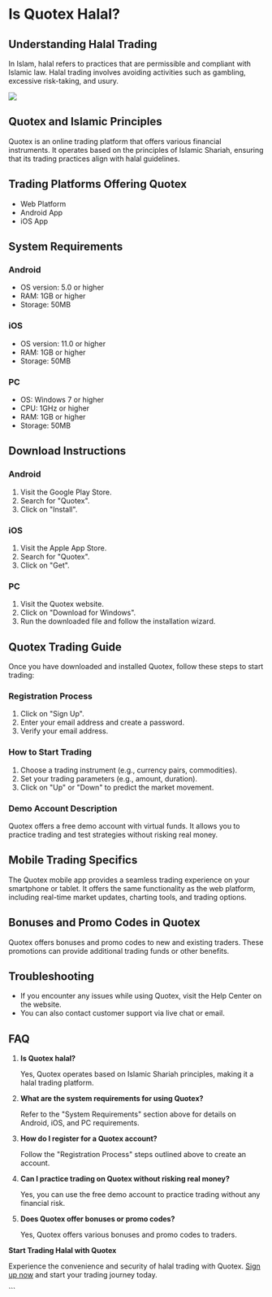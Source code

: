 # Is Quotex Halal?

## Understanding Halal Trading

In Islam, halal refers to practices that are permissible and compliant
with Islamic law. Halal trading involves avoiding activities such as
gambling, excessive risk-taking, and usury.

[![](https://static.quotex.io/files/4_en/300_250.jpg)](https://traff.sbs/brokerqxlid)

## Quotex and Islamic Principles

Quotex is an online trading platform that offers various financial
instruments. It operates based on the principles of Islamic Shariah,
ensuring that its trading practices align with halal guidelines.

## Trading Platforms Offering Quotex

-   Web Platform
-   Android App
-   iOS App

## System Requirements

### Android

-   OS version: 5.0 or higher
-   RAM: 1GB or higher
-   Storage: 50MB

### iOS

-   OS version: 11.0 or higher
-   RAM: 1GB or higher
-   Storage: 50MB

### PC

-   OS: Windows 7 or higher
-   CPU: 1GHz or higher
-   RAM: 1GB or higher
-   Storage: 50MB

## Download Instructions

### Android

1.  Visit the Google Play Store.
2.  Search for "Quotex".
3.  Click on "Install".

### iOS

1.  Visit the Apple App Store.
2.  Search for "Quotex".
3.  Click on "Get".

### PC

1.  Visit the Quotex website.
2.  Click on "Download for Windows".
3.  Run the downloaded file and follow the installation wizard.

## Quotex Trading Guide

Once you have downloaded and installed Quotex, follow these steps to
start trading:

### Registration Process

1.  Click on "Sign Up".
2.  Enter your email address and create a password.
3.  Verify your email address.

### How to Start Trading

1.  Choose a trading instrument (e.g., currency pairs, commodities).
2.  Set your trading parameters (e.g., amount, duration).
3.  Click on "Up" or "Down" to predict the market movement.

### Demo Account Description

Quotex offers a free demo account with virtual funds. It allows you to
practice trading and test strategies without risking real money.

## Mobile Trading Specifics

The Quotex mobile app provides a seamless trading experience on your
smartphone or tablet. It offers the same functionality as the web
platform, including real-time market updates, charting tools, and
trading options.

## Bonuses and Promo Codes in Quotex

Quotex offers bonuses and promo codes to new and existing traders. These
promotions can provide additional trading funds or other benefits.

## Troubleshooting

-   If you encounter any issues while using Quotex, visit the Help
    Center on the website.
-   You can also contact customer support via live chat or email.

## FAQ

1.  **Is Quotex halal?**

    Yes, Quotex operates based on Islamic Shariah principles, making it
    a halal trading platform.

2.  **What are the system requirements for using Quotex?**

    Refer to the "System Requirements" section above for details
    on Android, iOS, and PC requirements.

3.  **How do I register for a Quotex account?**

    Follow the "Registration Process" steps outlined above to
    create an account.

4.  **Can I practice trading on Quotex without risking real money?**

    Yes, you can use the free demo account to practice trading without
    any financial risk.

5.  **Does Quotex offer bonuses or promo codes?**

    Yes, Quotex offers various bonuses and promo codes to traders.

**Start Trading Halal with Quotex**

Experience the convenience and security of halal trading with Quotex.
[Sign up now](\%22https://broker-qx.pro/sign-up/?lid=1102511\%22) and
start your trading journey today.

\`\`\`


